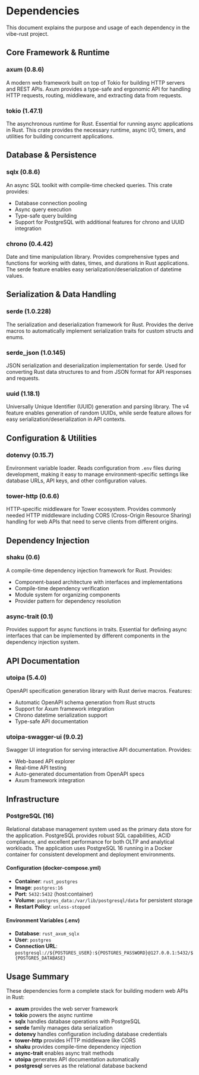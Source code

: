 # Dependencies

This document explains the purpose and usage of each dependency in the vibe-rust project.

## Core Framework & Runtime

### axum (0.8.6)
A modern web framework built on top of Tokio for building HTTP servers and REST APIs. Axum provides a type-safe and ergonomic API for handling HTTP requests, routing, middleware, and extracting data from requests.

### tokio (1.47.1)
The asynchronous runtime for Rust. Essential for running async applications in Rust. This crate provides the necessary runtime, async I/O, timers, and utilities for building concurrent applications.

## Database & Persistence

### sqlx (0.8.6)
An async SQL toolkit with compile-time checked queries. This crate provides:
- Database connection pooling
- Async query execution
- Type-safe query building
- Support for PostgreSQL with additional features for chrono and UUID integration

### chrono (0.4.42)
Date and time manipulation library. Provides comprehensive types and functions for working with dates, times, and durations in Rust applications. The serde feature enables easy serialization/deserialization of datetime values.

## Serialization & Data Handling

### serde (1.0.228)
The serialization and deserialization framework for Rust. Provides the derive macros to automatically implement serialization traits for custom structs and enums.

### serde_json (1.0.145)
JSON serialization and deserialization implementation for serde. Used for converting Rust data structures to and from JSON format for API responses and requests.

### uuid (1.18.1)
Universally Unique Identifier (UUID) generation and parsing library. The v4 feature enables generation of random UUIDs, while serde feature allows for easy serialization/deserialization in API contexts.

## Configuration & Utilities

### dotenvy (0.15.7)
Environment variable loader. Reads configuration from `.env` files during development, making it easy to manage environment-specific settings like database URLs, API keys, and other configuration values.

### tower-http (0.6.6)
HTTP-specific middleware for Tower ecosystem. Provides commonly needed HTTP middleware including CORS (Cross-Origin Resource Sharing) handling for web APIs that need to serve clients from different origins.

## Dependency Injection

### shaku (0.6)
A compile-time dependency injection framework for Rust. Provides:
- Component-based architecture with interfaces and implementations
- Compile-time dependency verification
- Module system for organizing components
- Provider pattern for dependency resolution

### async-trait (0.1)
Provides support for async functions in traits. Essential for defining async interfaces that can be implemented by different components in the dependency injection system.

## API Documentation

### utoipa (5.4.0)
OpenAPI specification generation library with Rust derive macros. Features:
- Automatic OpenAPI schema generation from Rust structs
- Support for Axum framework integration
- Chrono datetime serialization support
- Type-safe API documentation

### utoipa-swagger-ui (9.0.2)
Swagger UI integration for serving interactive API documentation. Provides:
- Web-based API explorer
- Real-time API testing
- Auto-generated documentation from OpenAPI specs
- Axum framework integration

## Infrastructure

### PostgreSQL (16)
Relational database management system used as the primary data store for the application. PostgreSQL provides robust SQL capabilities, ACID compliance, and excellent performance for both OLTP and analytical workloads. The application uses PostgreSQL 16 running in a Docker container for consistent development and deployment environments.

#### Configuration (docker-compose.yml)
- **Container**: `rust_postgres`
- **Image**: `postgres:16`
- **Port**: `5432:5432` (host:container)
- **Volume**: `postgres_data:/var/lib/postgresql/data` for persistent storage
- **Restart Policy**: `unless-stopped`

#### Environment Variables (.env)
- **Database**: `rust_axum_sqlx`
- **User**: `postgres`
- **Connection URL**: `postgresql://${POSTGRES_USER}:${POSTGRES_PASSWORD}@127.0.0.1:5432/${POSTGRES_DATABASE}`

## Usage Summary

These dependencies form a complete stack for building modern web APIs in Rust:
- **axum** provides the web server framework
- **tokio** powers the async runtime
- **sqlx** handles database operations with PostgreSQL
- **serde** family manages data serialization
- **dotenvy** handles configuration including database credentials
- **tower-http** provides HTTP middleware like CORS
- **shaku** provides compile-time dependency injection
- **async-trait** enables async trait methods
- **utoipa** generates API documentation automatically
- **postgresql** serves as the relational database backend